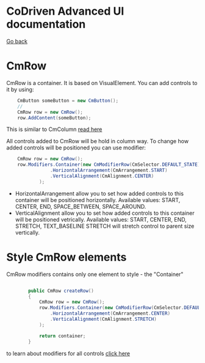 ﻿# CoDriven Advanced UI documentation

[Go back](../visual_controls.md)

# CmRow

CmRow is a container. It is based on VisualElement. You can add controls to it by using:

```csharp
	CmButton someButton = new CmButton();
    //
	CmRow row = new CmRow();
	row.AddContent(someButton);
```

This is similar to CmColumn [read here](cmcolumn.md)

All controls added to CmRow will be hold in column way. To change how added controls will be positioned you can use
modifier:

```csharp
	CmRow row = new CmRow();
    row.Modifiers.Container(new CmModifierRow(CmSelector.DEFAULT_STATE)
                .HorizontalArrangement(CmArrangement.START)
                .VerticalAlignment(CmAlignment.CENTER)
            );
```

- HorizontalArrangement allow you to set how added controls to this container will be positioned horizontally. Available
  values: START, CENTER, END, SPACE_BETWEEN, SPACE_AROUND.
- VerticalAlignment allow you to set how added controls to this container will be positioned vetrically. Available
  values: START, CENTER, END, STRETCH, TEXT_BASELINE
  STRETCH will stretch control to parent size vertically.

# Style CmRow elements

CmRow modifiers contains only one element to style - the "Container"

```csharp

        public CmRow createRow()
        {
            CmRow row = new CmRow();
            row.Modifiers.Container(new CmModifierRow(CmSelector.DEFAULT_STATE)
                .HorizontalArrangement(CmArrangement.CENTER)
                .VerticalAlignment(CmAlignment.STRETCH)
            );

            return container;
        }
```

to learn about modifiers for all controls [click here](../modifiers.md)